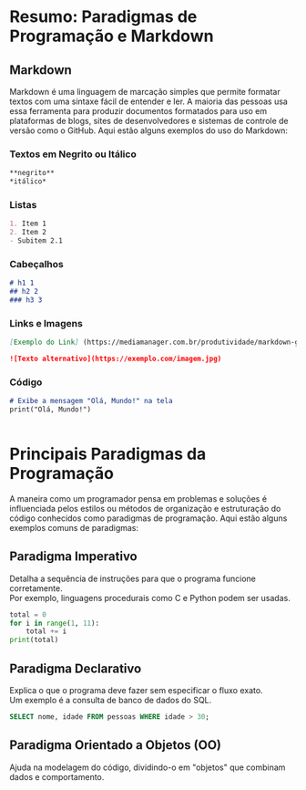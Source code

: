 



# Resumo: Paradigmas de Programação e Markdown

## Markdown

Markdown é uma linguagem de marcação simples que permite formatar textos com uma sintaxe fácil de entender e ler. A maioria das pessoas usa essa ferramenta para produzir documentos formatados para uso em plataformas de blogs, sites de desenvolvedores e sistemas de controle de versão como o GitHub. Aqui estão alguns exemplos do uso do Markdown:

### Textos em Negrito ou Itálico

```markdown
**negrito**
*itálico*
```

### Listas

```markdown
1. Item 1
2. Item 2
- Subitem 2.1
```

### Cabeçalhos

```markdown
# h1 1
## h2 2
### h3 3
```

### Links e Imagens

```markdown
[Exemplo do Link] (https://mediamanager.com.br/produtividade/markdown-guia-completo/)

![Texto alternativo](https://exemplo.com/imagem.jpg)

```

### Código

```markdown
# Exibe a mensagem "Olá, Mundo!" na tela
print("Olá, Mundo!")



```


# Principais Paradigmas da Programação

A maneira como um programador pensa em problemas e soluções é influenciada pelos estilos ou métodos de organização e estruturação do código conhecidos como paradigmas de programação. Aqui estão alguns exemplos comuns de paradigmas:

## Paradigma Imperativo

Detalha a sequência de instruções para que o programa funcione corretamente.  
Por exemplo, linguagens procedurais como C e Python podem ser usadas.

```python
total = 0
for i in range(1, 11):
    total += i
print(total)
```

## Paradigma Declarativo

Explica o que o programa deve fazer sem especificar o fluxo exato.  
Um exemplo é a consulta de banco de dados do SQL.

```sql
SELECT nome, idade FROM pessoas WHERE idade > 30;
```

## Paradigma Orientado a Objetos (OO)

Ajuda na modelagem do código, dividindo-o em "objetos" que combinam dados e comportamento.



